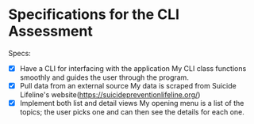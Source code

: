 # Specifications for the CLI Assessment

Specs:
- [X] Have a CLI for interfacing with the application
          My CLI class functions smoothly and guides the user through the program.
- [X] Pull data from an external source
          My data is scraped from Suicide Lifeline's website(https://suicidepreventionlifeline.org/)
- [X] Implement both list and detail views
          My opening menu is a list of the topics; the user picks one and can then see the details for each one.
